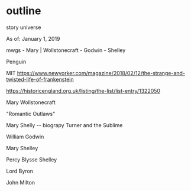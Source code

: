 # outline
story universe

As of: January 1, 2019

mwgs - Mary | Wollstonecraft - Godwin - Shelley

Penguin

MIT
https://www.newyorker.com/magazine/2018/02/12/the-strange-and-twisted-life-of-frankenstein

https://historicengland.org.uk/listing/the-list/list-entry/1322050

Mary Wollstonecraft

"Romantic Outlaws"

Mary Shelly -- biograpy
Turner and the Sublime

William Godwin

Mary Shelley

Percy Blysse Shelley

Lord Byron

John Milton
